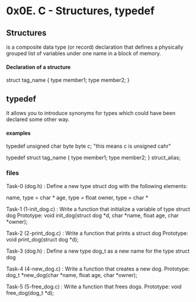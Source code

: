 # 0x0E. C - Structures, typedef #

## Structures ##
is a composite data type (or record) declaration that defines a physically
grouped list of variables under one name in a block of memory.

#### Declaration of a structure ####
struct tag_name {
   type member1;
   type member2;
 }

## typedef ##
It allows you to introduce synonyms for types which could have been declared
some other way.

#### examples ####
 typedef unsigned char byte
 byte c; "this means c is unsigned cahr"

 typedef struct tag_name {
    type member1;
    type member2;
   } struct_alias;

### files ###
Task-0 (dog.h) : Define a new type struct dog with the following elements:

name, type = char *
age, type = float
owner, type = char *

Task-1 (1-init_dog.c) : Write a function that initialize a variable of type struct dog
Prototype: void init_dog(struct dog *d, char *name, float age, char *owner);

Task-2 (2-print_dog.c) : Write a function that prints a struct dog
Prototype: void print_dog(struct dog *d);

Task-3 (dog.h) : Define a new type dog_t as a new name for the type struct dog

Task-4 (4-new_dog.c) : Write a function that creates a new dog.
Prototype: dog_t *new_dog(char *name, float age, char *owner);

Task-5 (5-free_dog.c) : Write a function that frees dogs.
Prototype: void free_dog(dog_t *d);

